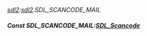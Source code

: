 _[sdl2](../../modules/sdl2/sdl2-module.md):[sdl2](../../modules/sdl2/sdl2-module.md).SDL\_SCANCODE\_MAIL_
##### Const SDL\_SCANCODE\_MAIL:[SDL_Scancode](../../modules/sdl2/sdl2-sdl_scancode.md)
